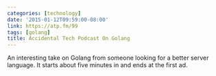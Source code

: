 ```yaml
---
categories: [technology]
date: '2015-01-12T09:59:00-08:00'
link: https://atp.fm/99
tags: [golang]
title: Accidental Tech Podcast On Golang
---
```


An interesting take on Golang from someone looking for a better server language. It starts about five minutes in and ends at the first ad.
